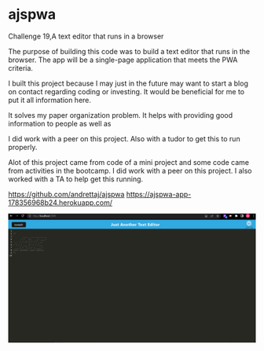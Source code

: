 # ajspwa

Challenge 19,A text editor that runs in a browser

The purpose of building this code was to build a text editor that runs in the browser.  The app will be a single-page application that meets the PWA criteria.

I built this project because I may just in the future may want to start a blog on contact regarding coding or investing.  It would be beneficial for me to put it all information here. 

It solves my paper organization problem.  It helps with providing good information to people as well as 

I did work with a peer on this project.  Also with a tudor to get this to run properly.


Alot of this project came from code of a mini project and some code came from activities in the bootcamp.
I did work with a peer on this project.  I also worked with a TA to help get this running.

https://github.com/andrettaj/ajspwa
https://ajspwa-app-178356968b24.herokuapp.com/

![Alt text](image.png)

